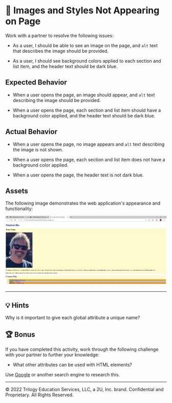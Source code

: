 # 🐛 Images and Styles Not Appearing on Page

Work with a partner to resolve the following issues:

* As a user, I should be able to see an image on the page, and `alt` text that describes the image should be provided.

* As a user, I should see background colors applied to each section and list item, and the header text should be dark blue.

## Expected Behavior

* When a user opens the page, an image should appear, and `alt` text describing the image should be provided.

* When a user opens the page, each section and list item should have a background color applied, and the header text should be dark blue.

## Actual Behavior

* When a user opens the page, no image appears and `alt` text describing the image is not shown.

* When a user opens the page, each section and list item does not have a background color applied.

* When a user opens the page, the header text is not dark blue.

## Assets

The following image demonstrates the web application's appearance and functionality:

![Completed page showing student bio with picture, background colors, working links and blue heading text.](assets/images/screenshot.jpg)

---

## 💡 Hints

Why is it important to give each global attribute a unique name?

## 🏆 Bonus

If you have completed this activity, work through the following challenge with your partner to further your knowledge:

* What other attributes can be used with HTML elements?

Use [Google](https://www.google.com) or another search engine to research this.

---
© 2022 Trilogy Education Services, LLC, a 2U, Inc. brand. Confidential and Proprietary. All Rights Reserved.
